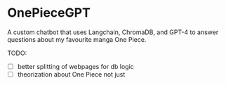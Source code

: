 # OnePieceGPT

A custom chatbot that uses Langchain, ChromaDB, and GPT-4 to answer questions about my favourite manga One Piece.

TODO:
- [ ] better splitting of webpages for db logic
- [ ] theorization about One Piece not just 